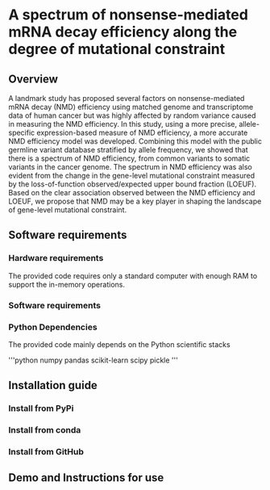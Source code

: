 # A spectrum of nonsense-mediated mRNA decay efficiency along the degree of mutational constraint

## Overview
A landmark study has proposed several factors on nonsense-mediated mRNA decay (NMD) efficiency using matched genome and transcriptome data of human cancer but was highly affected by random variance caused in measuring the NMD efficiency. In this study, using a more precise, allele-specific expression-based measure of NMD efficiency, a more accurate NMD efficiency model was developed. Combining this model with the public germline variant database stratified by allele frequency, we showed that there is a spectrum of NMD efficiency, from common variants to somatic variants in the cancer genome. The spectrum in NMD efficiency was also evident from the change in the gene-level mutational constraint measured by the loss-of-function observed/expected upper bound fraction (LOEUF). Based on the clear association observed between the NMD efficiency and LOEUF, we propose that NMD may be a key player in shaping the landscape of gene-level mutational constraint.

## Software requirements

### Hardware requirements
The provided code requires only a standard computer with enough RAM to support the in-memory operations.

### Software requirements
### Python Dependencies
The provided code mainly depends on the Python scientific stacks

'''python
numpy 
pandas
scikit-learn
scipy
pickle
'''

## Installation guide
### Install from PyPi
### Install from conda
### Install from GitHub


## Demo and Instructions for use
